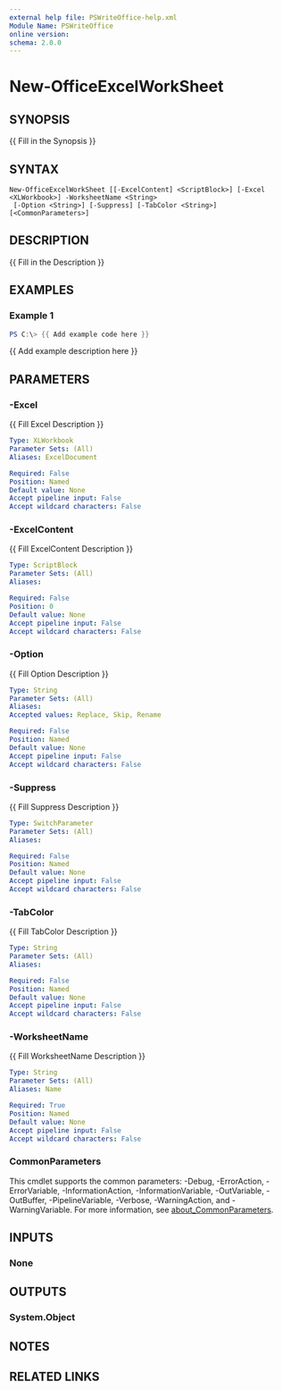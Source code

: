 ```yaml
---
external help file: PSWriteOffice-help.xml
Module Name: PSWriteOffice
online version:
schema: 2.0.0
---
```


# New-OfficeExcelWorkSheet

## SYNOPSIS
{{ Fill in the Synopsis }}

## SYNTAX

```
New-OfficeExcelWorkSheet [[-ExcelContent] <ScriptBlock>] [-Excel <XLWorkbook>] -WorksheetName <String>
 [-Option <String>] [-Suppress] [-TabColor <String>] [<CommonParameters>]
```

## DESCRIPTION
{{ Fill in the Description }}

## EXAMPLES

### Example 1
```powershell
PS C:\> {{ Add example code here }}
```

{{ Add example description here }}

## PARAMETERS

### -Excel
{{ Fill Excel Description }}

```yaml
Type: XLWorkbook
Parameter Sets: (All)
Aliases: ExcelDocument

Required: False
Position: Named
Default value: None
Accept pipeline input: False
Accept wildcard characters: False
```

### -ExcelContent
{{ Fill ExcelContent Description }}

```yaml
Type: ScriptBlock
Parameter Sets: (All)
Aliases:

Required: False
Position: 0
Default value: None
Accept pipeline input: False
Accept wildcard characters: False
```

### -Option
{{ Fill Option Description }}

```yaml
Type: String
Parameter Sets: (All)
Aliases:
Accepted values: Replace, Skip, Rename

Required: False
Position: Named
Default value: None
Accept pipeline input: False
Accept wildcard characters: False
```

### -Suppress
{{ Fill Suppress Description }}

```yaml
Type: SwitchParameter
Parameter Sets: (All)
Aliases:

Required: False
Position: Named
Default value: None
Accept pipeline input: False
Accept wildcard characters: False
```

### -TabColor
{{ Fill TabColor Description }}

```yaml
Type: String
Parameter Sets: (All)
Aliases:

Required: False
Position: Named
Default value: None
Accept pipeline input: False
Accept wildcard characters: False
```

### -WorksheetName
{{ Fill WorksheetName Description }}

```yaml
Type: String
Parameter Sets: (All)
Aliases: Name

Required: True
Position: Named
Default value: None
Accept pipeline input: False
Accept wildcard characters: False
```

### CommonParameters
This cmdlet supports the common parameters: -Debug, -ErrorAction, -ErrorVariable, -InformationAction, -InformationVariable, -OutVariable, -OutBuffer, -PipelineVariable, -Verbose, -WarningAction, and -WarningVariable. For more information, see [about_CommonParameters](http://go.microsoft.com/fwlink/?LinkID=113216).

## INPUTS

### None

## OUTPUTS

### System.Object
## NOTES

## RELATED LINKS
